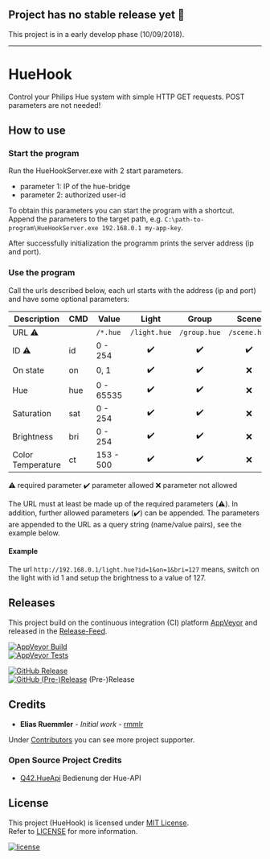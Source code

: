 ## Project has no stable release yet :construction:

This project is in a early develop phase (10/09/2018).

---

# HueHook
Control your Philips Hue system with simple HTTP GET requests. POST parameters are not needed!


## How to use

### Start the program
Run the HueHookServer.exe with 2 start parameters.
* parameter 1: IP of the hue-bridge
* parameter 2: authorized user-id

To obtain this parameters you can start the program with a shortcut. Append the parameters to the target path, e.g. `C:\path-to-program\HueHookServer.exe 192.168.0.1 my-app-key`.

After successfully initialization the programm prints the server address (ip and port).

### Use the program

Call the urls described below, each url starts with the address (ip and port) and have some optional parameters:

|Description       |CMD|Value      |Light             |Group             |Scene             |
|------------------|---|-----------|:----------------:|:----------------:|:----------------:|
|URL :warning:     |   |`/*.hue`   |`/light.hue`      |`/group.hue`      |`/scene.hue`      |
|ID :warning:      |id |0 - 254    |:heavy_check_mark:|:heavy_check_mark:|:heavy_check_mark:|
|On state          |on |0, 1       |:heavy_check_mark:|:heavy_check_mark:|:x:               |
|Hue               |hue|0 - 65535  |:heavy_check_mark:|:heavy_check_mark:|:x:               |
|Saturation        |sat|0 - 254    |:heavy_check_mark:|:heavy_check_mark:|:x:               |
|Brightness        |bri|0 - 254    |:heavy_check_mark:|:heavy_check_mark:|:x:               |
|Color Temperature |ct |153 - 500  |:heavy_check_mark:|:heavy_check_mark:|:x:               |

:warning: required parameter
:heavy_check_mark: parameter allowed
:x: parameter not allowed

The URL must at least be made up of the required parameters (:warning:). In addition, further allowed parameters (:heavy_check_mark:) can be appended. The parameters are appended to the URL as a query string (name/value pairs), see the example below.

#### Example
The url `http://192.168.0.1/light.hue?id=1&on=1&bri=127` means, switch on the light with id 1 and setup the brightness to a value of 127.


## Releases
This project build on the continuous integration (CI) platform [AppVeyor](https://www.appveyor.com/) and released in the [Release-Feed](https://github.com/rmmlr/HueHook/releases).

[![AppVeyor Build](https://img.shields.io/appveyor/ci/rmmlr/huehook.svg)](https://ci.appveyor.com/project/rmmlr/huehook)  
[![AppVeyor Tests](https://img.shields.io/appveyor/tests/rmmlr/HueHook/master.svg)](https://ci.appveyor.com/project/rmmlr/HueHook/build/tests)

[![GitHub Release](https://img.shields.io/github/release/rmmlr/huehook.svg)](https://github.com/rmmlr/huehook/releases/latest)  
[![GitHub (Pre-)Release](https://img.shields.io/github/release/rmmlr/huehook/all.svg)](https://github.com/rmmlr/huehook/releases) (Pre-)Release



## Credits

* **Elias Ruemmler** - *Initial work* - [rmmlr](https://github.com/rmmlr)

Under [Contributors](https://github.com/rmmlr/HueHook/contributors) you can see more project supporter.

### Open Source Project Credits

* [Q42.HueApi](https://github.com/Q42/Q42.HueApi) Bedienung der Hue-API

## License

This project (HueHook) is licensed under  [MIT License](http://www.opensource.org/licenses/mit-license.php "Read more about the MIT license form").  
Refer to [LICENSE](https://github.com/rmmlr/HueHook/blob/master/LICENSE.txt) for more information.

[![license](https://img.shields.io/github/license/rmmlr/HueHook.svg)](https://github.com/rmmlr/HueHook/blob/master/LICENSE.txt) 
